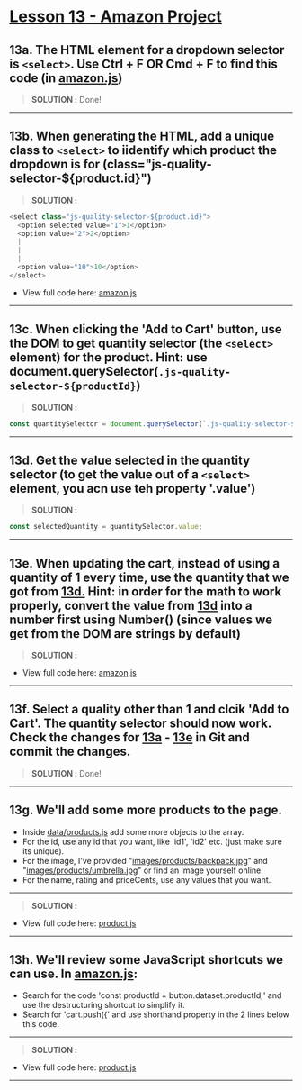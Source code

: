 # [Lesson 13 - Amazon Project](https://youtu.be/EerdGm-ehJQ?t=44841)

## 13a. The HTML element for a dropdown selector is `<select>`. Use Ctrl + F OR Cmd + F to find this code (in [amazon.js](project-folder/scripts/amazon.js))   

> **SOLUTION :**
Done!

---

## 13b. When generating the HTML, add a unique class to `<select>` to iidentify which product the dropdown is for (class="js-quality-selector-${product.id}") 

> **SOLUTION :**

```js
<select class="js-quality-selector-${product.id}">
  <option selected value="1">1</option>
  <option value="2">2</option>
  |
  |
  |
  <option value="10">10</option>
</select>
```

+ View full code here: [amazon.js](project-folder/scripts/amazon.js)

---

## 13c. When clicking the 'Add to Cart' button, use the DOM to get quantity selector (the `<select>` element) for the product. Hint: use document.querySelector(`.js-quality-selector-${productId}`)

> **SOLUTION :**

```js
const quantitySelector = document.querySelector(`.js-quality-selector-${productId}`);
```

---

## 13d. Get the value selected in the quantity selector (to get the value out of a `<select>` element, you acn use teh property '.value')

> **SOLUTION :**

```js
const selectedQuantity = quantitySelector.value;
```

---

## 13e. When updating the cart, instead of using a quantity of 1 every time, use the quantity that we got from [13d.](#13d-get-the-value-selected-in-the-quantity-selector-to-get-the-value-out-of-a-select-element-you-acn-use-teh-property-value) Hint: in order for the math to work properly, convert the value from [13d](#13d-get-the-value-selected-in-the-quantity-selector-to-get-the-value-out-of-a-select-element-you-acn-use-teh-property-value) into a number first using Number() (since values we get from the DOM are strings by default)

> **SOLUTION :**

+ View full code here: [amazon.js](project-folder/scripts/amazon.js)

---

## 13f. Select a quality other than 1 and clcik 'Add to Cart'. The quantity selector should now work. Check the changes for [13a](#13a-the-html-element-for-a-dropdown-selector-is-select-use-ctrl--f-or-cmd--f-to-find-this-code-in-amazonjs) - [13e](#13e-when-updating-the-cart-instead-of-using-a-quantity-of-1-every-time-use-the-quantity-that-we-got-from-13d-hint-in-order-for-the-math-to-work-properly-convert-the-value-from-13d-into-a-number-first-using-number-since-values-we-get-from-the-dom-are-strings-by-default) in Git and commit the changes. 

> **SOLUTION :**
Done!

---

## 13g. We'll add some more products to the page.

  + Inside [data/products.js](./project-folder/data/products.js) add some more objects to the array.
  + For the id, use any id that you want, like 'id1', 'id2' etc. (just make sure its unique).
  + For the image, I've provided "[images/products/backpack.jpg](./project-folder/images/products/backpack.jpg)" and "[images/products/umbrella.jpg](./project-folder/images/products/umbrella.jpg)" or find an image yourself online.
  + For the name, rating and priceCents, use any values that you want.

---

> **SOLUTION :**

+ View full code here: [product.js](project-folder/data/products.js)

---

## 13h. We'll review some JavaScript shortcuts we can use. In [amazon.js](./project-folder/scripts/amazon.js):

  + Search for the code 'const productId = button.dataset.productId;' and use the destructuring shortcut to simplify it.
  + Search for 'cart.push({' and use shorthand property in the 2 lines below this code.

---

> **SOLUTION :**

+ View full code here: [product.js](project-folder/data/products.js)

---
